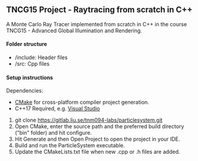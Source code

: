 ## TNCG15 Project - Raytracing from scratch in C++

A Monte Carlo Ray Tracer implemented from scratch in C++ in the course TNCG15 - Advanced Global Illumination and Rendering. 

#### Folder structure

- /include: Header files
- /src: Cpp files

#### Setup instructions
Dependencies:
 - [CMake](https://cmake.org/download/) for cross-platform compiler project generation.
 - C++17 Required, e.g. [Visual Studio](https://visualstudio.microsoft.com/downloads/)

1. git clone https://gitlab.liu.se/tnm094-labs/particlesystem.git
2. Open CMake, enter the source path and the preferred build directory ("bin" folder) and hit configure. 
3. Hit Generate and then Open Project to open the project in your IDE.
4. Build and run the ParticleSystem executable.
5. Update the CMakeLists.txt file when new .cpp or .h files are added.

